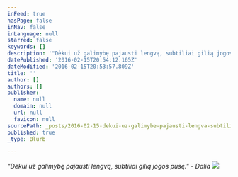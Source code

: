 ```yaml
---
inFeed: true
hasPage: false
inNav: false
inLanguage: null
starred: false
keywords: []
description: '"Dėkui už galimybę pajausti lengvą, subtiliai gilią jogos pusę". - Dalia'
datePublished: '2016-02-15T20:54:12.165Z'
dateModified: '2016-02-15T20:53:57.809Z'
title: ''
author: []
authors: []
publisher:
  name: null
  domain: null
  url: null
  favicon: null
sourcePath: _posts/2016-02-15-dekui-uz-galimybe-pajausti-lengva-subtiliai-gilia-jogos-pu.md
published: true
_type: Blurb

---
```

_"Dėkui už galimybę pajausti lengvą, subtiliai gilią jogos pusę." - Dalia_
![](https://the-grid-user-content.s3-us-west-2.amazonaws.com/d0fd8bcc-37a6-4cfb-86e5-f47a1e571fea.jpg)